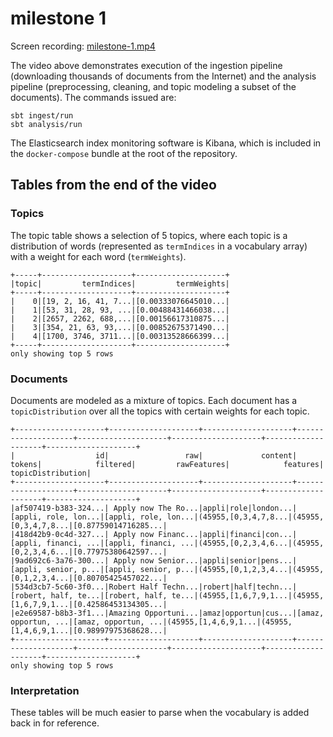 # milestone 1

Screen recording: [milestone-1.mp4](https://michel.rouly.net/public/employability/milestone-1.mp4)

The video above demonstrates execution of the ingestion pipeline (downloading thousands of documents from the Internet) and the analysis pipeline (preprocessing, cleaning, and topic modeling a subset of the documents).
The commands issued are:

    sbt ingest/run
    sbt analysis/run

The Elasticsearch index monitoring software is Kibana, which is included in the `docker-compose` bundle at the root of the repository.

## Tables from the end of the video

### Topics

The topic table shows a selection of 5 topics, where each topic is a distribution of words (represented as `termIndices` in a vocabulary array) with a weight for each word (`termWeights`).

    +-----+--------------------+--------------------+
    |topic|         termIndices|         termWeights|
    +-----+--------------------+--------------------+
    |    0|[19, 2, 16, 41, 7...|[0.00333076645010...|
    |    1|[53, 31, 28, 93, ...|[0.00488431466038...|
    |    2|[2657, 2262, 688,...|[0.00156617310875...|
    |    3|[354, 21, 63, 93,...|[0.00852675371490...|
    |    4|[1700, 3746, 3711...|[0.00313528666399...|
    +-----+--------------------+--------------------+
    only showing top 5 rows

### Documents

Documents are modeled as a mixture of topics.
Each document has a `topicDistribution` over all the topics with certain weights for each topic.

    +--------------------+--------------------+--------------------+--------------------+--------------------+--------------------+--------------------+--------------------+
    |                  id|                 raw|             content|              tokens|            filtered|         rawFeatures|            features|   topicDistribution|
    +--------------------+--------------------+--------------------+--------------------+--------------------+--------------------+--------------------+--------------------+
    |af507419-b383-324...| Apply now The Ro...|appli|role|london...|[appli, role, lon...|[appli, role, lon...|(45955,[0,3,4,7,8...|(45955,[0,3,4,7,8...|[0.87759014716285...|
    |418d42b9-0c4d-327...| Apply now Financ...|appli|financi|con...|[appli, financi, ...|[appli, financi, ...|(45955,[0,2,3,4,6...|(45955,[0,2,3,4,6...|[0.77975380642597...|
    |9ad692c6-3a76-300...| Apply now Senior...|appli|senior|pens...|[appli, senior, p...|[appli, senior, p...|(45955,[0,1,2,3,4...|(45955,[0,1,2,3,4...|[0.80705425457022...|
    |534d3cb7-5c60-3f0...|Robert Half Techn...|robert|half|techn...|[robert, half, te...|[robert, half, te...|(45955,[1,6,7,9,1...|(45955,[1,6,7,9,1...|[0.42586453134305...|
    |e2e69587-b8b3-3f1...|Amazing Opportuni...|amaz|opportun|cus...|[amaz, opportun, ...|[amaz, opportun, ...|(45955,[1,4,6,9,1...|(45955,[1,4,6,9,1...|[0.98997975368628...|
    +--------------------+--------------------+--------------------+--------------------+--------------------+--------------------+--------------------+--------------------+
    only showing top 5 rows

### Interpretation

These tables will be much easier to parse when the vocabulary is added back in for reference.
